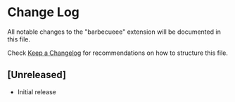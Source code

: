 # Change Log
All notable changes to the "barbecueee" extension will be documented in this file.

Check [Keep a Changelog](http://keepachangelog.com/) for recommendations on how to structure this file.

## [Unreleased]
- Initial release